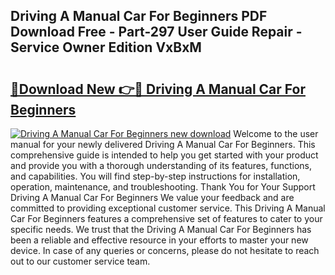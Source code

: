 ## Driving A Manual Car For Beginners PDF Download Free - Part-297 User Guide Repair - Service Owner Edition VxBxM

# <h2><a href="http://cf12426.oget.top/?id=Driving+A+Manual+Car+For+Beginners">🔗Download New 👉🔴 Driving A Manual Car For Beginners</a></h2>

[![Driving A Manual Car For Beginners new download](https://i.imgur.com/5g1atiW.png)](http://cf12426.oget.top/?id=Driving+A+Manual+Car+For+Beginners)
Welcome to the user manual for your newly delivered Driving A Manual Car For Beginners. This comprehensive guide is intended to help you get started with your product and provide you with a thorough understanding of its features, functions, and capabilities. You will find step-by-step instructions for installation, operation, maintenance, and troubleshooting. Thank You for Your Support Driving A Manual Car For Beginners We value your feedback and are committed to providing exceptional customer service. This Driving A Manual Car For Beginners features a comprehensive set of features to cater to your specific needs. We trust that the Driving A Manual Car For Beginners has been a reliable and effective resource in your efforts to master your new device. In case of any queries or concerns, please do not hesitate to reach out to our customer service team.
